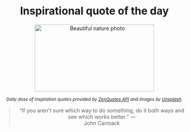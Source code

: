 
<div align="center">

# Inspirational quote of the day

<img src="./data/photo.jpeg" alt="Beautiful nature photo" width="320" height="180">

<sub><i>Daily dose of inspiration quotes provided by [ZenQuotes API](https://zenquotes.io/) and images by [Unsplash](https://unsplash.com/).</i></sub>


<blockquote>&ldquo;If you aren't sure which way to do something, do it both ways and see which works better.&rdquo; &mdash; <footer>John Carmack</footer></blockquote>

</div>
